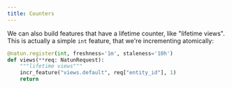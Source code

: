 ```yaml
---
title: Counters
---
```

We can also build features that have a lifetime counter, like "lifetime views".
This is actually a simple `int` feature, that we're incrementing atomically:

```python showLineNumbers
@natun.register(int, freshness='1m', staleness='10h')
def views(**req: NatunRequest):
    """lifetime views"""
    incr_feature("views.default", req["entity_id"], 1)
    return
```